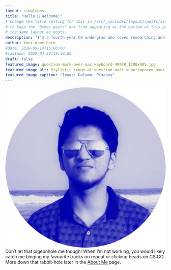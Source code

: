 ```yaml
---
layout: singlepost
title: "Hello 👋 Welcome!"
# Change the title setting for this in /src/_includes/layouts/posts/singlepostherofit.njk
# to keep the "Other posts" box from appearing at the bottom of this page, since it uses 
# the same layout as posts.
description: "I’m a fourth-year CS undergrad who loves researching and building computer vision models"
author: Your name here
#date: 2018-09-14T15:00:00
#lastmod: 2020-04-22T19:30:00
draft: false
featured_image: question-mark-over-mac-keyboard-49958_1280x905.jpg
featured_image_alt: Stylistic image of question mark superimposed over computer keyboard
featured_image_caption: "Image: Dalamo; Pixabay"
---
```

<img src="duotone_adty-circle.png"/>
Don’t let that pigeonhole me though! When I’m not working, you would likely catch me binging my favourite tracks on repeat or clicking heads on CS:GO. More down that rabbit-hole later in the <a href="https://adty.vercel.app/about/">About Me</a> page. 


